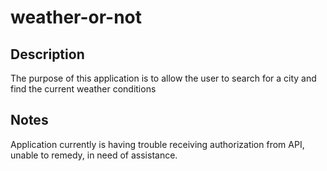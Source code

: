 # weather-or-not

## Description
The purpose of this application is to allow the user to search for a city and find the current weather conditions

## Notes
Application currently is having trouble receiving authorization from API, unable to remedy, in need of assistance.